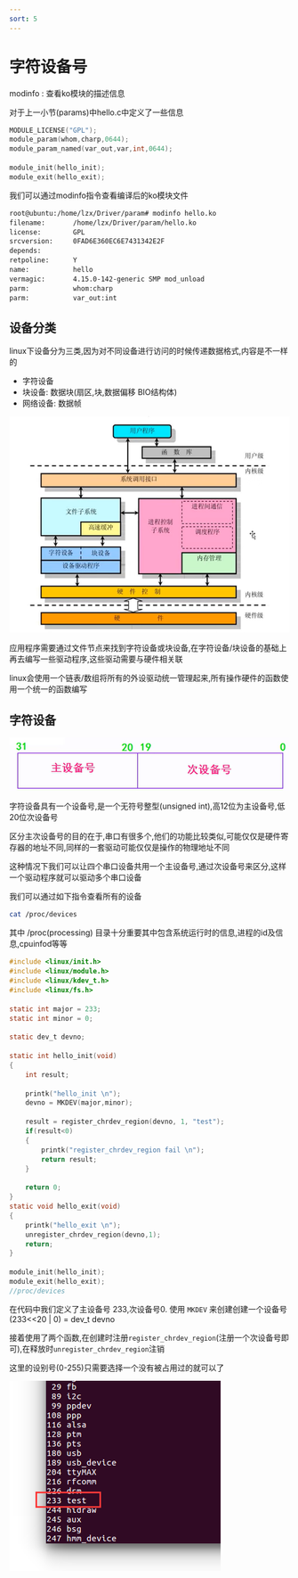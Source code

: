```yaml
---
sort: 5
---
```


# 字符设备号

modinfo : 查看ko模块的描述信息

对于上一小节(params)中hello.c中定义了一些信息

```c
MODULE_LICENSE("GPL");
module_param(whom,charp,0644);
module_param_named(var_out,var,int,0644);

module_init(hello_init);
module_exit(hello_exit);
```

我们可以通过modinfo指令查看编译后的ko模块文件

```bash
root@ubuntu:/home/lzx/Driver/param# modinfo hello.ko
filename:       /home/lzx/Driver/param/hello.ko
license:        GPL
srcversion:     0FAD6E360EC6E7431342E2F
depends:        
retpoline:      Y
name:           hello
vermagic:       4.15.0-142-generic SMP mod_unload 
parm:           whom:charp
parm:           var_out:int
```

## 设备分类

linux下设备分为三类,因为对不同设备进行访问的时候传递数据格式,内容是不一样的

- 字符设备
- 块设备: 数据块(扇区,块,数据偏移 BIO结构体)
- 网络设备: 数据帧

![20221204235946](https://raw.githubusercontent.com/learner-lu/picbed/master/20221204235946.png)

应用程序需要通过文件节点来找到字符设备或块设备,在字符设备/块设备的基础上再去编写一些驱动程序,这些驱动需要与硬件相关联

linux会使用一个链表/数组将所有的外设驱动统一管理起来,所有操作硬件的函数使用一个统一的函数编写

## 字符设备

![20221205000343](https://raw.githubusercontent.com/learner-lu/picbed/master/20221205000343.png)

字符设备具有一个设备号,是一个无符号整型(unsigned int),高12位为主设备号,低20位次设备号

区分主次设备号的目的在于,串口有很多个,他们的功能比较类似,可能仅仅是硬件寄存器的地址不同,同样的一套驱动可能仅仅是操作的物理地址不同

这种情况下我们可以让四个串口设备共用一个主设备号,通过次设备号来区分,这样一个驱动程序就可以驱动多个串口设备

我们可以通过如下指令查看所有的设备

```bash
cat /proc/devices
```

其中 /proc(processing) 目录十分重要其中包含系统运行时的信息,进程的id及信息,cpuinfod等等

```c
#include <linux/init.h>
#include <linux/module.h>
#include <linux/kdev_t.h>
#include <linux/fs.h>

static int major = 233;
static int minor = 0;

static dev_t devno;

static int hello_init(void)
{
	int result;
	
	printk("hello_init \n");
	devno = MKDEV(major,minor);
	
	result = register_chrdev_region(devno, 1, "test");
	if(result<0)
	{
		printk("register_chrdev_region fail \n");
		return result;
	}
	
	return 0;
}
static void hello_exit(void)
{
	printk("hello_exit \n");
	unregister_chrdev_region(devno,1);
	return;
}

module_init(hello_init);
module_exit(hello_exit);
//proc/devices
```

在代码中我们定义了主设备号 233,次设备号0. 使用 `MKDEV` 来创建创建一个设备号 (233<<20 | 0) = dev_t devno

接着使用了两个函数,在创建时注册`register_chrdev_region`(注册一个次设备号即可),在释放时`unregister_chrdev_region`注销

这里的设别号(0-255)只需要选择一个没有被占用过的就可以了

![20221205002208](https://raw.githubusercontent.com/learner-lu/picbed/master/20221205002208.png)